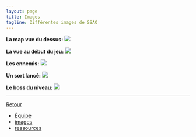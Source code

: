 ```yaml
---
layout: page
title: Images
tagline: Différentes images de SSAO
---
```


**La map vue du dessus:**
![](https://github.com/Wes974/SSAO/raw/master/docs/assets/img/above.png)

**La vue au début du jeu:**
![](https://github.com/Wes974/SSAO/raw/master/docs/assets/img/inside.png)

**Les ennemis:**
![](https://github.com/Wes974/SSAO/raw/master/docs/assets/img/ennemies.png)

**Un sort lancé:**
![](https://github.com/Wes974/SSAO/raw/master/docs/assets/img/spell.png)

**Le boss du niveau:**
![](https://github.com/Wes974/SSAO/raw/master/docs/assets/img/boss.png)

---

[Retour](../index.html)

 - [Équipe](pages/equipe.html)
 - [images](pages/images.html)
 - [ressources](pages/ressources.html)
